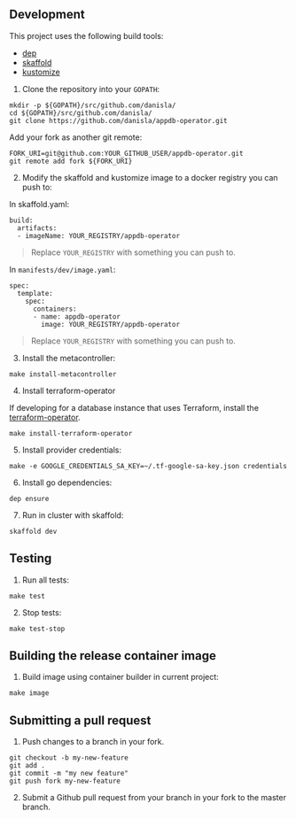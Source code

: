 ## Development

This project uses the following build tools:

- [dep](https://github.com/golang/dep)
- [skaffold](https://github.com/GoogleContainerTools/skaffold)
- [kustomize](https://github.com/kubernetes-sigs/kustomize)

1. Clone the repository into your `GOPATH`:

```
mkdir -p ${GOPATH}/src/github.com/danisla/
cd ${GOPATH}/src/github.com/danisla/
git clone https://github.com/danisla/appdb-operator.git
```

Add your fork as another git remote:

```
FORK_URI=git@github.com:YOUR_GITHUB_USER/appdb-operator.git
git remote add fork ${FORK_URI}
```

2. Modify the skaffold and kustomize image to a docker registry you can push to:

In skaffold.yaml:

```
build:
  artifacts:
  - imageName: YOUR_REGISTRY/appdb-operator
```

> Replace `YOUR_REGISTRY` with something you can push to. 

In `manifests/dev/image.yaml`:

```
spec:
  template:
    spec:
      containers:
      - name: appdb-operator
        image: YOUR_REGISTRY/appdb-operator
```

> Replace `YOUR_REGISTRY` with something you can push to.

3. Install the metacontroller:

```
make install-metacontroller
```

4. Install terraform-operator

If developing for a database instance that uses Terraform, install the [terraform-operator](https://github.com/danisla/terraform-operator).

```
make install-terraform-operator
```

5. Install provider credentials:

```
make -e GOOGLE_CREDENTIALS_SA_KEY=~/.tf-google-sa-key.json credentials
```

6. Install go dependencies:

```
dep ensure
```

7. Run in cluster with skaffold:

```
skaffold dev
```

## Testing

1. Run all tests:

```
make test
```

2. Stop tests:

```
make test-stop
```

## Building the release container image

1. Build image using container builder in current project:

```
make image
```

## Submitting a pull request

1. Push changes to a branch in your fork.

```
git checkout -b my-new-feature
git add .
git commit -m "my new feature"
git push fork my-new-feature
```

2. Submit a Github pull request from your branch in your fork to the master branch.
